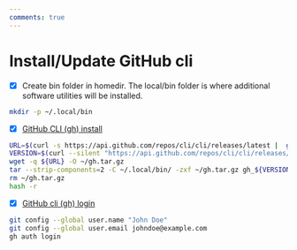 ```yaml
---
comments: true
---
```

# Install/Update GitHub cli

- [x] Create bin folder in homedir. The local/bin folder is where additional software utilities will be installed.

```bash
mkdir -p ~/.local/bin
```

- [x] [GitHub CLI (gh) install](https://cli.github.com)

```bash
URL=$(curl -s https://api.github.com/repos/cli/cli/releases/latest |  grep "browser_download_url.*linux_amd64.tar.gz" | cut -d '"' -f 4)
VERSION=$(curl --silent "https://api.github.com/repos/cli/cli/releases/latest" | jq -r ".. .tag_name? // empty" | cut -c2- )
wget -q ${URL} -O ~/gh.tar.gz
tar --strip-components=2 -C ~/.local/bin/ -zxf ~/gh.tar.gz gh_${VERSION}_linux_amd64/bin/gh
rm ~/gh.tar.gz
hash -r
```

- [x] [GitHub cli (gh) login](https://cli.github.com/manual/gh_auth_login)

```bash
git config --global user.name "John Doe"
git config --global user.email johndoe@example.com
gh auth login
```
